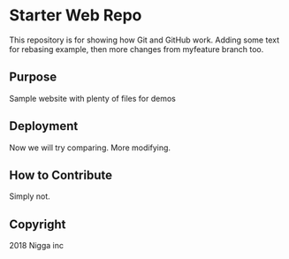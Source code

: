 # Starter Web Repo

This repository is for showing how Git and GitHub work. Adding some text for rebasing example, then more changes from myfeature branch too.

## Purpose

Sample website with plenty of files for demos

## Deployment

Now we will try comparing. More modifying.

## How to Contribute

Simply not.

## Copyright 

2018 Nigga inc